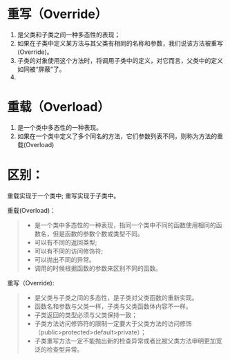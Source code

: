 # 重写（Override）
1. 是父类和子类之间一种多态性的表现；
2. 如果在子类中定义某方法与其父类有相同的名称和参数，我们说该方法被重写 (Override)。
3. 子类的对象使用这个方法时，将调用子类中的定义，对它而言，父类中的定义如同被“屏蔽”了。
4. 
# 重载（Overload）
1. 是一个类中多态性的一种表现。
2. 如果在一个类中定义了多个同名的方法，它们参数列表不同，则称为方法的重载(Overload)

# 区别：
重载实现于一个类中;
重写实现于子类中。

重载(Overload)：
> - 是一个类中多态性的一种表现，指同一个类中不同的函数使用相同的函数名，但是函数的参数个数或类型不同。
> - 可以有不同的返回类型;
> - 可以有不同的访问修饰符;
> - 可以抛出不同的异常。
> - 调用的时候根据函数的参数来区别不同的函数。

重写（Override): 
> - 是父类与子类之间的多态性，是子类对父类函数的重新实现。
> - 函数名和参数与父类一样，子类与父类函数体内容不一样。
> - 子类返回的类型必须与父类保持一致；
> - 子类方法访问修饰符的限制一定要大于父类方法的访问修饰（public>protected>default>private）；
> - 子类重写方法一定不能抛出新的检查异常或者比被父类方法申明更加宽泛的检查型异常。